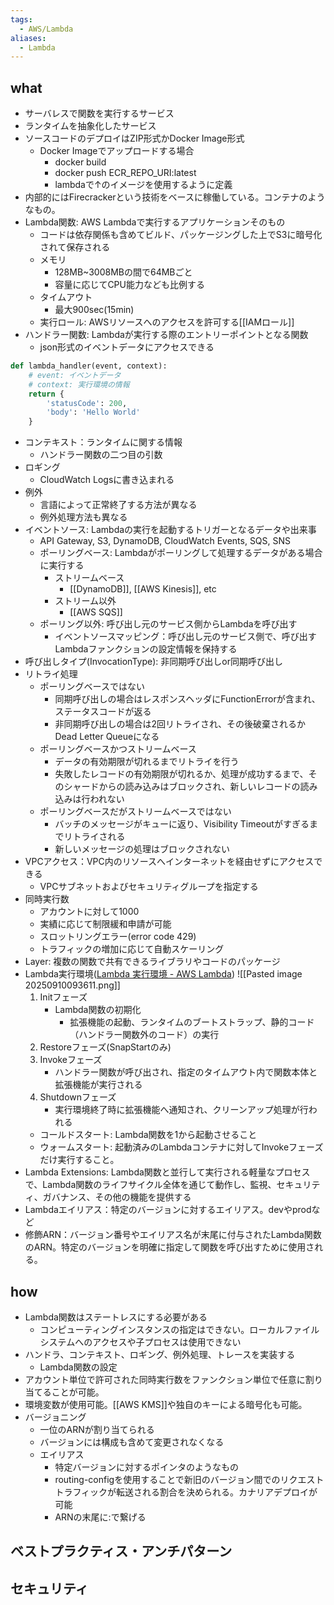 ```yaml
---
tags:
  - AWS/Lambda
aliases:
  - Lambda
---
```

## what
- サーバレスで関数を実行するサービス
- ランタイムを抽象化したサービス
- ソースコードのデプロイはZIP形式かDocker Image形式
	- Docker Imageでアップロードする場合
		- docker build
		- docker push ECR_REPO_URI:latest
		- lambdaで↑のイメージを使用するように定義
- 内部的にはFirecrackerという技術をベースに稼働している。コンテナのようなもの。
- Lambda関数: AWS Lambdaで実行するアプリケーションそのもの
	- コードは依存関係も含めてビルド、パッケージングした上でS3に暗号化されて保存される
	- メモリ
		- 128MB~3008MBの間で64MBごと
		- 容量に応じてCPU能力なども比例する
	- タイムアウト
		- 最大900sec(15min)
	- 実行ロール: AWSリソースへのアクセスを許可する[[IAMロール]]
- ハンドラー関数: Lambdaが実行する際のエントリーポイントとなる関数
	- json形式のイベントデータにアクセスできる
```python
def lambda_handler(event, context):
    # event: イベントデータ
    # context: 実行環境の情報
    return {
        'statusCode': 200,
        'body': 'Hello World'
    }
```
- コンテキスト：ランタイムに関する情報
	- ハンドラー関数の二つ目の引数
- ロギング
	- CloudWatch Logsに書き込まれる
- 例外
	- 言語によって正常終了する方法が異なる
	- 例外処理方法も異なる
- イベントソース: Lambdaの実行を起動するトリガーとなるデータや出来事
	- API Gateway, S3, DynamoDB, CloudWatch Events, SQS, SNS
	- ポーリングベース: Lambdaがポーリングして処理するデータがある場合に実行する
		- ストリームベース
			- [[DynamoDB]], [[AWS Kinesis]], etc
		- ストリーム以外
			- [[AWS SQS]]
	- ポーリング以外: 呼び出し元のサービス側からLambdaを呼び出す
		- イベントソースマッピング：呼び出し元のサービス側で、呼び出すLambdaファンクションの設定情報を保持する
- 呼び出しタイプ(InvocationType): 非同期呼び出しor同期呼び出し
- リトライ処理
	- ポーリングベースではない
		- 同期呼び出しの場合はレスポンスヘッダにFunctionErrorが含まれ、ステータスコードが返る
		- 非同期呼び出しの場合は2回リトライされ、その後破棄されるかDead Letter Queueになる
	- ポーリングベースかつストリームベース
		- データの有効期限が切れるまでリトライを行う
		- 失敗したレコードの有効期限が切れるか、処理が成功するまで、そのシャードからの読み込みはブロックされ、新しいレコードの読み込みは行われない
	- ポーリングベースだがストリームベースではない
		- バッチのメッセージがキューに返り、Visibility Timeoutがすぎるまでリトライされる
		- 新しいメッセージの処理はブロックされない
- VPCアクセス：VPC内のリソースへインターネットを経由せずにアクセスできる
	- VPCサブネットおよびセキュリティグループを指定する
- 同時実行数
	- アカウントに対して1000
	- 実績に応じて制限緩和申請が可能
	- スロットリングエラー(error code 429)
	- トラフィックの増加に応じて自動スケーリング
- Layer: 複数の関数で共有できるライブラリやコードのパッケージ
- Lambda実行環境([Lambda 実行環境 - AWS Lambda](https://docs.aws.amazon.com/ja_jp/lambda/latest/dg/lambda-runtime-environment.html))
![[Pasted image 20250910093611.png]]
	1. Initフェーズ
		- Lambda関数の初期化
			- 拡張機能の起動、ランタイムのブートストラップ、静的コード（ハンドラー関数外のコード）の実行
	2. Restoreフェーズ(SnapStartのみ)
	3. Invokeフェーズ
		- ハンドラー関数が呼び出され、指定のタイムアウト内で関数本体と拡張機能が実行される
	4. Shutdownフェーズ
		- 実行環境終了時に拡張機能へ通知され、クリーンアップ処理が行われる
	- コールドスタート: Lambda関数を1から起動させること
	- ウォームスタート: 起動済みのLambdaコンテナに対してInvokeフェーズだけ実行すること。
- Lambda Extensions: Lambda関数と並行して実行される軽量なプロセスで、Lambda関数のライフサイクル全体を通じて動作し、監視、セキュリティ、ガバナンス、その他の機能を提供する
- Lambdaエイリアス：特定のバージョンに対するエイリアス。devやprodなど
- 修飾ARN：バージョン番号やエイリアス名が末尾に付与されたLambda関数のARN。特定のバージョンを明確に指定して関数を呼び出すために使用される。
## how
- Lambda関数はステートレスにする必要がある
	- コンピューティングインスタンスの指定はできない。ローカルファイルシステムへのアクセスや子プロセスは使用できない
- ハンドラ、コンテキスト、ロギング、例外処理、トレースを実装する
	- Lambda関数の設定
- アカウント単位で許可された同時実行数をファンクション単位で任意に割り当てることが可能。
- 環境変数が使用可能。[[AWS KMS]]や独自のキーによる暗号化も可能。
- バージョニング
	- 一位のARNが割り当てられる
	- バージョンには構成も含めて変更されなくなる
	- エイリアス
		- 特定バージョンに対するポインタのようなもの
		- routing-configを使用することで新旧のバージョン間でのリクエストトラフィックが転送される割合を決められる。カナリアデプロイが可能
		- ARNの末尾に:で繋げる
## ベストプラクティス・アンチパターン
## セキュリティ